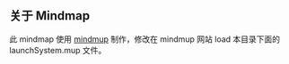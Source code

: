 ## 关于 Mindmap

此 mindmap 使用 [mindmup](http://www.mindmup.com) 制作，修改在 mindmup 网站 load 本目录下面的 launchSystem.mup 文件。